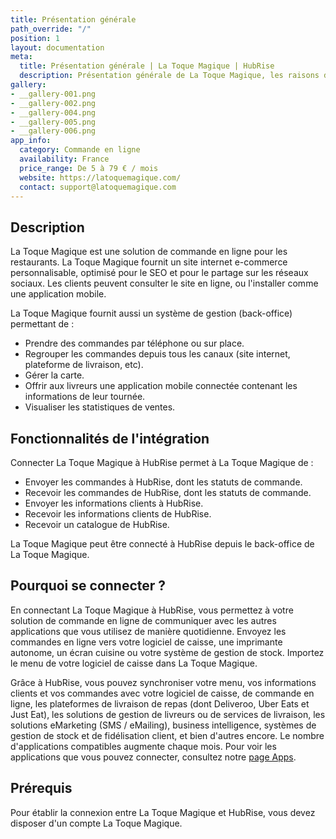 ```yaml
---
title: Présentation générale
path_override: "/"
position: 1
layout: documentation
meta:
  title: Présentation générale | La Toque Magique | HubRise
  description: Présentation générale de La Toque Magique, les raisons de connecter La Toque Magique à HubRise et les fonctionnalités de l'intégration avec HubRise.
gallery:
- __gallery-001.png
- __gallery-002.png
- __gallery-004.png
- __gallery-005.png
- __gallery-006.png
app_info:
  category: Commande en ligne
  availability: France
  price_range: De 5 à 79 € / mois
  website: https://latoquemagique.com/
  contact: support@latoquemagique.com
---
```


## Description

La Toque Magique est une solution de commande en ligne pour les restaurants. La Toque Magique fournit un site internet e-commerce personnalisable, optimisé pour le SEO et pour le partage sur les réseaux sociaux. Les clients peuvent consulter le site en ligne, ou l'installer comme une application mobile.

La Toque Magique fournit aussi un système de gestion (back-office) permettant de :

- Prendre des commandes par téléphone ou sur place.
- Regrouper les commandes depuis tous les canaux (site internet, plateforme de livraison, etc).
- Gérer la carte.
- Offrir aux livreurs une application mobile connectée contenant les informations de leur tournée.
- Visualiser les statistiques de ventes.

## Fonctionnalités de l'intégration

Connecter La Toque Magique à HubRise permet à La Toque Magique de :

- Envoyer les commandes à HubRise, dont les statuts de commande.
- Recevoir les commandes de HubRise, dont les statuts de commande.
- Envoyer les informations clients à HubRise.
- Recevoir les informations clients de HubRise.
- Recevoir un catalogue de HubRise.

La Toque Magique peut être connecté à HubRise depuis le back-office de La Toque Magique.

## Pourquoi se connecter ?

En connectant La Toque Magique à HubRise, vous permettez à votre solution de commande en ligne de communiquer avec les autres applications que vous utilisez de manière quotidienne. Envoyez les commandes en ligne vers votre logiciel de caisse, une imprimante autonome, un écran cuisine ou votre système de gestion de stock. Importez le menu de votre logiciel de caisse dans La Toque Magique.

Grâce à HubRise, vous pouvez synchroniser votre menu, vos informations clients et vos commandes avec votre logiciel de caisse, de commande en ligne, les plateformes de livraison de repas (dont Deliveroo, Uber Eats et Just Eat), les solutions de gestion de livreurs ou de services de livraison, les solutions eMarketing (SMS / eMailing), business intelligence, systèmes de gestion de stock et de fidélisation client, et bien d'autres encore. Le nombre d'applications compatibles augmente chaque mois. Pour voir les applications que vous pouvez connecter, consultez notre [page Apps](/apps).

## Prérequis

Pour établir la connexion entre La Toque Magique et HubRise, vous devez disposer d'un compte La Toque Magique.
